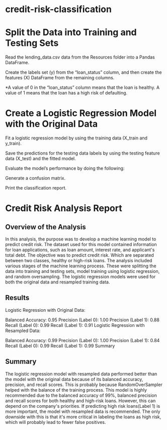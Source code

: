 # credit-risk-classification

# Split the Data into Training and Testing Sets

Read the lending_data.csv data from the Resources folder into a Pandas DataFrame.

Create the labels set (y) from the “loan_status” column, and then create the features (X) DataFrame from the remaining columns.

*A value of 0 in the “loan_status” column means that the loan is healthy. A value of 1 means that the loan has a high risk of defaulting.

# Create a Logistic Regression Model with the Original Data

Fit a logistic regression model by using the training data (X_train and y_train).

Save the predictions for the testing data labels by using the testing feature data (X_test) and the fitted model.

Evaluate the model’s performance by doing the following:

Generate a confusion matrix.

Print the classification report.

# Credit Risk Analysis Report

## Overview of the Analysis

In this analysis, the purpose was to develop a machine learning model to predict credit risk.  The dataset used for this model contained information for loan applications, such as loan amount, interest rate, and applicant's total debt. The objective was to predict credit risk.  Which are separated between two classes, healthy or high-risk loans. The analysis included various stages of the machine learning process.  These were splitting the data into training and testing sets, model training using logistic regression, and random oversampling.  The logistic regression models were used for both the original data and resampled training data.


## Results

Logistic Regression with Original Data:

Balanced Accuracy: 0.95
Precision (Label 0): 1.00
Precision (Label 1): 0.88
Recall (Label 0): 0.99
Recall (Label 1): 0.91
Logistic Regression with Resampled Data:

Balanced Accuracy: 0.99
Precision (Label 0): 1.00
Precision (Label 1): 0.84
Recall (Label 0): 0.99
Recall (Label 1): 0.99
Summary


## Summary

The logistic regression model with resampled data performed better than the model with the original data because of its balanced accuracy, precision, and recall scores.  This is probably because RandomOverSampler helped with the balance of the training process.  This model is highly recommended due to the balanced accuracy of 99%, balanced precision and recall scores for both healthy and high-risk loans.  However, this can depend on the company's priorities.  If predicting high risk loans(Label 1) is more important, the model with resampled data is recommended.  The only downside with this is that it's more critical in labeling the loans as high risk, which will probably lead to fewer false positives.

